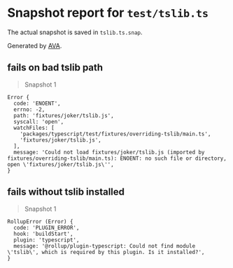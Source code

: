 # Snapshot report for `test/tslib.ts`

The actual snapshot is saved in `tslib.ts.snap`.

Generated by [AVA](https://avajs.dev).

## fails on bad tslib path

> Snapshot 1

    Error {
      code: 'ENOENT',
      errno: -2,
      path: 'fixtures/joker/tslib.js',
      syscall: 'open',
      watchFiles: [
        'packages/typescript/test/fixtures/overriding-tslib/main.ts',
        'fixtures/joker/tslib.js',
      ],
      message: 'Could not load fixtures/joker/tslib.js (imported by fixtures/overriding-tslib/main.ts): ENOENT: no such file or directory, open \'fixtures/joker/tslib.js\'',
    }

## fails without tslib installed

> Snapshot 1

    RollupError (Error) {
      code: 'PLUGIN_ERROR',
      hook: 'buildStart',
      plugin: 'typescript',
      message: '@rollup/plugin-typescript: Could not find module \'tslib\', which is required by this plugin. Is it installed?',
    }
